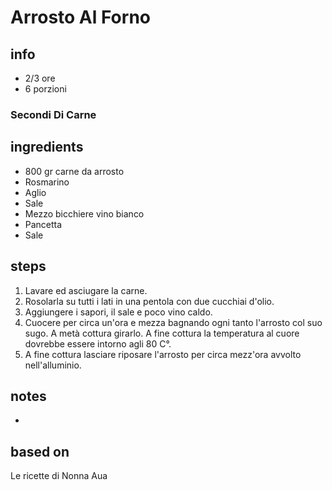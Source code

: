 # Arrosto Al Forno
## info
* 2/3 ore
* 6 porzioni
### Secondi Di Carne
## ingredients
  
* 800 gr carne da arrosto  
* Rosmarino  
* Aglio  
* Sale  
* Mezzo bicchiere vino bianco  
* Pancetta  
* Sale
## steps
  
1. Lavare ed asciugare la carne.  
1. Rosolarla su tutti i lati in una pentola con due cucchiai d'olio.  
1. Aggiungere i sapori, il sale e poco vino caldo.  
1. Cuocere per circa un'ora e mezza bagnando ogni tanto l'arrosto col suo sugo. A metà cottura girarlo. A fine cottura la temperatura al cuore dovrebbe essere intorno agli 80 C°.  
1. A fine cottura lasciare riposare l'arrosto per circa mezz'ora avvolto nell'alluminio.
## notes
*
## based on
  
Le ricette di Nonna Aua